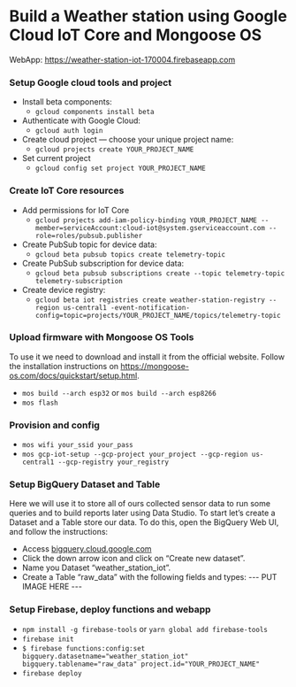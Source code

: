 # Build a Weather station using Google Cloud IoT Core and Mongoose OS


WebApp: https://weather-station-iot-170004.firebaseapp.com

### Setup Google cloud tools and project

* Install beta components:
    * `gcloud components install beta`
* Authenticate with Google Cloud:
    * `gcloud auth login`
* Create cloud project — choose your unique project name:
    * `gcloud projects create YOUR_PROJECT_NAME`
* Set current project
    * `gcloud config set project YOUR_PROJECT_NAME`

### Create IoT Core resources

* Add permissions for IoT Core
    * `gcloud projects add-iam-policy-binding YOUR_PROJECT_NAME --member=serviceAccount:cloud-iot@system.gserviceaccount.com --role=roles/pubsub.publisher`
* Create PubSub topic for device data:
    * `gcloud beta pubsub topics create telemetry-topic`
* Create PubSub subscription for device data:
    * `gcloud beta pubsub subscriptions create --topic telemetry-topic telemetry-subscription`
* Create device registry:
    * `gcloud beta iot registries create weather-station-registry --region us-central1 -event-notification-config=topic=projects/YOUR_PROJECT_NAME/topics/telemetry-topic`

### Upload firmware with Mongoose OS Tools

To use it we need to download and install it from the official website. Follow the installation instructions on https://mongoose-os.com/docs/quickstart/setup.html.

* `mos build --arch esp32` or `mos build --arch esp8266`
* `mos flash`

### Provision and config

* `mos wifi your_ssid your_pass`
* `mos gcp-iot-setup --gcp-project your_project --gcp-region us-central1 --gcp-registry your_registry`

### Setup BigQuery Dataset and Table

Here we will use it to store all of ours collected sensor data to run some queries and to build reports later using Data Studio. To start let’s create a Dataset and a Table store our data. To do this, open the BigQuery Web UI, and follow the instructions:

* Access [bigquery.cloud.google.com](https://bigquery.cloud.google.com)
* Click the down arrow icon and click on “Create new dataset”.
* Name you Dataset “weather_station_iot”.
* Create a Table “raw_data” with the following fields and types:
--- PUT IMAGE HERE ---

### Setup Firebase, deploy functions and webapp

* `npm install -g firebase-tools` or `yarn global add firebase-tools`
* `firebase init`
* `$ firebase functions:config:set bigquery.datasetname="weather_station_iot" bigquery.tablename="raw_data" project.id="YOUR_PROJECT_NAME"` 
* `firebase deploy`
